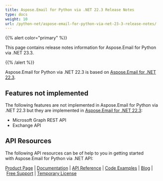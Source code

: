 ```yaml
---
title: Aspose.Email for Python via .NET 22.3 Release Notes
type: docs
weight: 10
url: /python-net/aspose-email-for-python-via-net-23-3-release-notes/
---
```


{{% alert color="primary" %}} 

This page contains release notes information for Aspose.Email for Python via .NET 23.3.

{{% /alert %}} 

Aspose.Email for Python via .NET 22.3 is based on [Aspose.Email for .NET 22.3](/email/net/aspose-email-for-net-22-3-release-notes/).
## **Features not implemented**
The following features are not implemented in Aspose.Email for Python via .NET 22.3 but they are implemented in [Aspose.Email for .NET 22.3](/email/net/aspose-email-for-net-22-3-release-notes/):

- Microsoft Graph REST API
- Exchange API
## **API Resources**
The following API resources can be of help to you in getting started with Aspose.Email for Python via .NET API:

[Product Page](https://products.aspose.com/email/python-net) | [Documentation](/email/python-net/home/) | [API Reference](https://apireference.aspose.com/email/net) | [Code Examples](https://github.com/aspose-email/aspose.email-python-dotnet) | [Blog](https://blog.aspose.com/category/email/) | [Free Support](https://forum.aspose.com/c/email/12) | [Temporary License](https://purchase.aspose.com/temporary-license)


